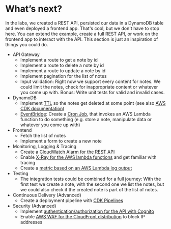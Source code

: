# What’s next?

In the labs, we created a REST API, persisted our data in a DynamoDB table and even deployed a frontend app. That's cool, but we don't have to stop here. You can extend the example, create a full REST API, or work on the frontend app to interact with the API. This section is just an inspiration of things you could do.

- API Gateway
  - Implement a route to get a note by id
  - Implement a route to delete a note by id
  - Implement a route to update a note by id
  - Implement pagination for the list of notes
  - Input validation: Right now we support every content for notes. We could limit the notes, check for inappropriate content or whatever you come up with. Bonus: Write unit tests for valid and invalid cases.
- DynamoDB
  - Implement [TTL](https://docs.aws.amazon.com/amazondynamodb/latest/developerguide/TTL.html) so the notes get deleted at some point (see also [AWS CDK documentation](https://docs.aws.amazon.com/cdk/api/v2/docs/aws-cdk-lib.aws_dynamodb.Table.html#timetoliveattribute))
  - [EventBridge](https://docs.aws.amazon.com/cdk/api/v2/docs/aws-cdk-lib.aws_events_targets-readme.html#invoke-a-lambda-function): Create a [Cron Job](https://docs.aws.amazon.com/cdk/api/v2/docs/aws-cdk-lib.aws_events-readme.html#scheduling), that invokes an AWS Lambda function to do something (e.g. store a note, manipulate data or whatever you come up with)
- Frontend
  - Fetch the list of notes
  - Implement a form to create a new note
- Monitoring, Logging & Tracing
  - Create a [CloudWatch Alarm for the REST API](https://docs.aws.amazon.com/cdk/api/v2/docs/aws-apigatewayv2-alpha-readme.html#metrics)
  - Enable [X-Ray for the AWS lambda functions](https://docs.aws.amazon.com/cdk/api/v2/docs/aws-cdk-lib.aws_lambda-readme.html#lambda-with-x-ray-tracing) and get familiar with tracing
  - Create a [metric based on an AWS Lambda log output](https://docs.aws.amazon.com/cdk/api/v2/docs/aws-cdk-lib.aws_logs-readme.html#metric-filters)
- Testing
  - The integration tests could be combined for a full journey: With the first test we create a note, with the second one we list the notes, but we could also check if the created note is part of the list of notes.
- Continuous Delivery (Advanced)
  - Create a deployment pipeline with [CDK Pipelines](https://docs.aws.amazon.com/cdk/api/latest/docs/pipelines-readme.html)
- Security (Advanced)
  - Implement [authentication/authorization for the API with Cognito](https://docs.aws.amazon.com/cdk/api/v2/docs/aws-apigatewayv2-authorizers-alpha-readme.html)
  - Enable [AWS WAF for the CloudFront distribution](https://docs.aws.amazon.com/waf/latest/developerguide/waf-chapter.html) to block IP addresses
